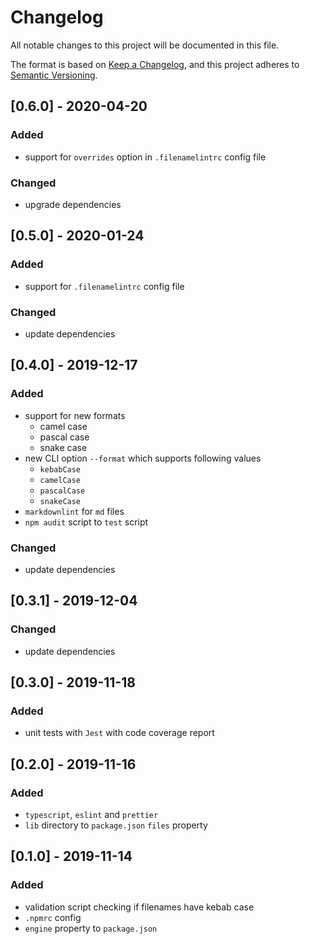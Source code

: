 # Changelog

All notable changes to this project will be documented in this file.

The format is based on [Keep a Changelog](https://keepachangelog.com/en/1.0.0/),
and this project adheres to [Semantic Versioning](https://semver.org/spec/v2.0.0.html).

## [0.6.0] - 2020-04-20

### Added

* support for `overrides` option in `.filenamelintrc` config file

### Changed

* upgrade dependencies

## [0.5.0] - 2020-01-24

### Added

* support for `.filenamelintrc` config file

### Changed

* update dependencies

## [0.4.0] - 2019-12-17

### Added

* support for new formats
  * camel case
  * pascal case
  * snake case
* new CLI option `--format` which supports following values
  * `kebabCase`
  * `camelCase`
  * `pascalCase`
  * `snakeCase`
* `markdownlint` for `md` files
* `npm audit` script to `test` script

### Changed

* update dependencies

## [0.3.1] - 2019-12-04

### Changed

* update dependencies

## [0.3.0] - 2019-11-18

### Added

* unit tests with `Jest` with code coverage report

## [0.2.0] - 2019-11-16

### Added

* `typescript`, `eslint` and `prettier`
* `lib` directory to `package.json` `files` property

## [0.1.0] - 2019-11-14

### Added

* validation script checking if filenames have kebab case
* `.npmrc` config
* `engine` property to `package.json`
